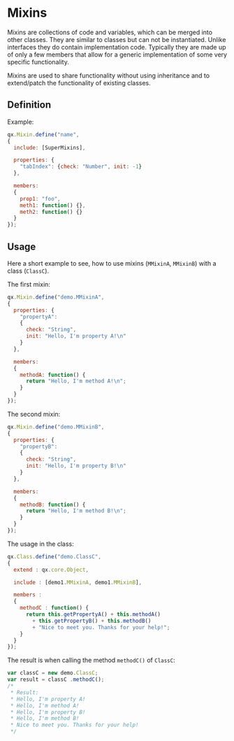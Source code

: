 # Mixins

Mixins are collections of code and variables, which can be merged into
other classes. They are similar to classes but can not be
instantiated. Unlike interfaces they do contain implementation code.
Typically they are made up of only a few members that allow for a
generic implementation of some very specific functionality.

Mixins are used to share functionality without using inheritance and
to extend/patch the functionality of existing classes.

## Definition

Example:

```javascript
qx.Mixin.define("name",
{
  include: [SuperMixins],

  properties: {
    "tabIndex": {check: "Number", init: -1}
  },

  members:
  {
    prop1: "foo",
    meth1: function() {},
    meth2: function() {}
  }
});
```

## Usage

Here a short example to see, how to use mixins (`MMixinA`, `MMixinB`)
with a class (`ClassC`).

The first mixin:

```javascript
qx.Mixin.define("demo.MMixinA",
{
  properties: {
    "propertyA":
    {
      check: "String",
      init: "Hello, I'm property A!\n"
    }
  },

  members:
  {
    methodA: function() {
      return "Hello, I'm method A!\n";
    }
  }
});
```

The second mixin:

```javascript
qx.Mixin.define("demo.MMixinB",
{
  properties: {
    "propertyB":
    {
      check: "String",
      init: "Hello, I'm property B!\n"
    }
  },

  members:
  {
    methodB: function() {
      return "Hello, I'm method B!\n";
    }
  }
});
```

The usage in the class:

```javascript
qx.Class.define("demo.ClassC",
{
  extend : qx.core.Object,

  include : [demo1.MMixinA, demo1.MMixinB],

  members :
  {
    methodC : function() {
      return this.getPropertyA() + this.methodA()
        + this.getPropertyB() + this.methodB()
        + "Nice to meet you. Thanks for your help!";
    }
  }
});
```

The result is when calling the method `methodC()` of `ClassC`:

```javascript
var classC = new demo.ClassC;
var result = classC .methodC();
/*
 * Result:
 * Hello, I'm property A!
 * Hello, I'm method A!
 * Hello, I'm property B!
 * Hello, I'm method B!
 * Nice to meet you. Thanks for your help!
 */
```
